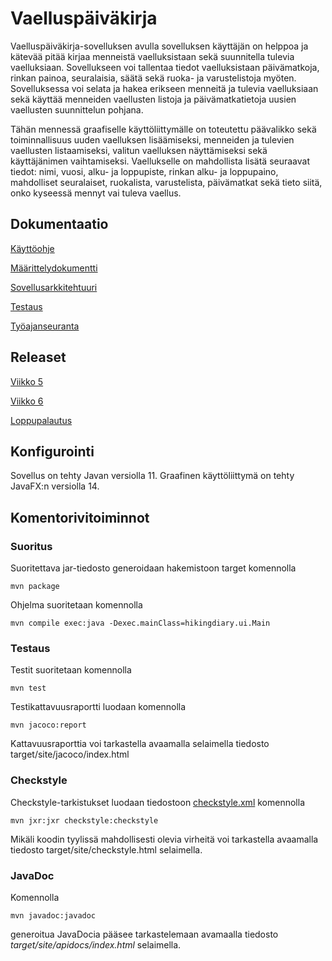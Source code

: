 
# Vaelluspäiväkirja

Vaelluspäiväkirja-sovelluksen avulla sovelluksen käyttäjän on helppoa ja kätevää pitää kirjaa menneistä vaelluksistaan sekä suunnitella tulevia vaelluksiaan. Sovellukseen voi tallentaa tiedot vaelluksistaan päivämatkoja, rinkan painoa, seuralaisia, säätä sekä ruoka- ja varustelistoja myöten. Sovelluksessa voi selata ja hakea erikseen menneitä ja tulevia vaelluksiaan sekä käyttää menneiden vaellusten listoja ja päivämatkatietoja uusien vaellusten suunnittelun pohjana.

Tähän mennessä graafiselle käyttöliittymälle on toteutettu päävalikko sekä toiminnallisuus uuden vaelluksen lisäämiseksi, menneiden ja tulevien vaellusten listaamiseksi, valitun vaelluksen näyttämiseksi sekä käyttäjänimen vaihtamiseksi. Vaellukselle on mahdollista lisätä seuraavat tiedot: nimi, vuosi, alku- ja loppupiste, rinkan alku- ja loppupaino, mahdolliset seuralaiset, ruokalista, varustelista, päivämatkat sekä tieto siitä, onko kyseessä mennyt vai tuleva vaellus.

## Dokumentaatio

[Käyttöohje](dokumentointi/kayttoohje.md)

[Määrittelydokumentti](dokumentointi/maarittelydokumentti.md)

[Sovellusarkkitehtuuri](dokumentointi/sovellusarkkitehtuuri.md)

[Testaus](dokumentointi/testaus.md)

[Työajanseuranta](dokumentointi/tyoajanseuranta.md)

## Releaset

[Viikko 5](/releases/tag/viikko5)

[Viikko 6](/releases/tag/viikko6)

[Loppupalautus](/releases/tag/loppupalautus)

## Konfigurointi

Sovellus on tehty Javan versiolla 11. Graafinen käyttöliittymä on tehty JavaFX:n versiolla 14.

## Komentorivitoiminnot

### Suoritus

Suoritettava jar-tiedosto generoidaan hakemistoon target komennolla

```
mvn package
```

Ohjelma suoritetaan komennolla

```
mvn compile exec:java -Dexec.mainClass=hikingdiary.ui.Main
```

### Testaus

Testit suoritetaan komennolla

```
mvn test
```

Testikattavuusraportti luodaan komennolla

```
mvn jacoco:report
```
Kattavuusraporttia voi tarkastella avaamalla selaimella tiedosto target/site/jacoco/index.html

### Checkstyle

Checkstyle-tarkistukset luodaan tiedostoon [checkstyle.xml](Vaelluspaivakirja/checkstyle.xml) komennolla

```
mvn jxr:jxr checkstyle:checkstyle
```
Mikäli koodin tyylissä mahdollisesti olevia virheitä voi tarkastella avaamalla tiedosto target/site/checkstyle.html selaimella.

### JavaDoc

Komennolla

```
mvn javadoc:javadoc
```
generoitua JavaDocia pääsee tarkastelemaan avamaalla tiedosto _target/site/apidocs/index.html_ selaimella.
